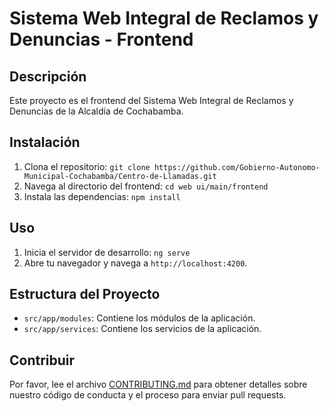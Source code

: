 # Sistema Web Integral de Reclamos y Denuncias - Frontend

## Descripción
Este proyecto es el frontend del Sistema Web Integral de Reclamos y Denuncias de la Alcaldía de Cochabamba.

## Instalación
1. Clona el repositorio: `git clone https://github.com/Gobierno-Autonomo-Municipal-Cochabamba/Centro-de-Llamadas.git`
2. Navega al directorio del frontend: `cd web ui/main/frontend`
3. Instala las dependencias: `npm install`

## Uso
1. Inicia el servidor de desarrollo: `ng serve`
2. Abre tu navegador y navega a `http://localhost:4200`.

## Estructura del Proyecto
- `src/app/modules`: Contiene los módulos de la aplicación.
- `src/app/services`: Contiene los servicios de la aplicación.

## Contribuir
Por favor, lee el archivo [CONTRIBUTING.md](../../CONTRIBUTING.md) para obtener detalles sobre nuestro código de conducta y el proceso para enviar pull requests.
